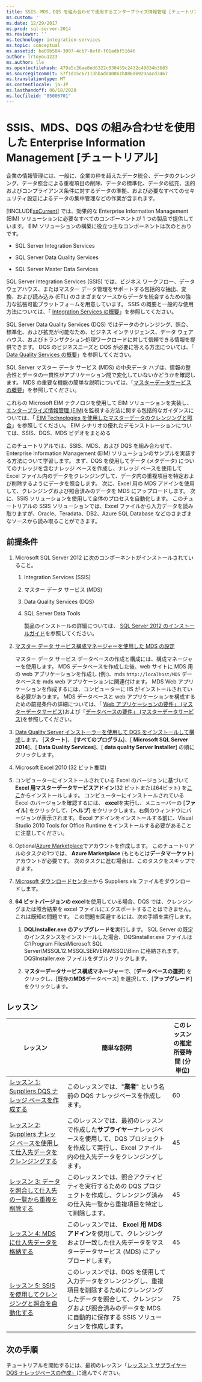 ```yaml
---
title: SSIS、MDS、DQS を組み合わせて使用するエンタープライズ情報管理 [チュートリアル] |Microsoft Docs
ms.custom: ''
ms.date: 12/29/2017
ms.prod: sql-server-2014
ms.reviewer: ''
ms.technology: integration-services
ms.topic: conceptual
ms.assetid: ba09b504-3007-4cb7-8ef8-f01adbf51646
author: lrtoyou1223
ms.author: lle
ms.openlocfilehash: 479a5c26ae8ed6322c030459c2432c49834b3683
ms.sourcegitcommit: 57f1d15c67113bbadd40861b886d6929aacd3467
ms.translationtype: MT
ms.contentlocale: ja-JP
ms.lasthandoff: 06/18/2020
ms.locfileid: "85006701"
---
```

# <a name="enterprise-information-management-using-ssis-mds-and-dqs-together-tutorial"></a>SSIS、MDS、DQS の組み合わせを使用した Enterprise Information Management [チュートリアル]
  企業の情報管理には、一般に、企業の枠を超えたデータ統合、データのクレンジング、データ照合による重複項目の削除、データの標準化、データの拡充、法的およびコンプライアンス条件に対するデータの準拠、および必要なすべてのセキュリティ設定によるデータの集中管理などの作業が含まれます。  
  
 [!INCLUDE[ssCurrent](../includes/sscurrent-md.md)] では、効果的な Enterprise Information Management (EIM) ソリューションに必要なすべてのコンポーネントが 1 つの製品で提供しています。 EIM ソリューションの構築に役立つ主なコンポーネントは次のとおりです。  
  
-   SQL Server Integration Services  
  
-   SQL Server Data Quality Services  
  
-   SQL Server Master Data Services  
  
 SQL Server Integration Services (SSIS) では、ビジネス ワークフロー、データ ウェアハウス、またはマスター データ管理をサポートする包括的な抽出、変換、および読み込み (ETL) のさまざまなソースからデータを統合するための強力な拡張可能プラットフォームを用意しています。 SSIS の概要と一般的な使用方法については、「 [Integration Services の概要](https://msdn.microsoft.com/library/ms141263\(SQL.105\).aspx)」を参照してください。  
  
 SQL Server Data Quality Services (DQS) ではデータのクレンジング、照合、標準化、および拡充が可能なため、ビジネス インテリジェンス、データ ウェアハウス、およびトランザクション処理ワークロードに対して信頼できる情報を提供できます。 DQS のビジネスニーズと DQS が必要に答える方法については、「 [Data Quality Services の概要](https://msdn.microsoft.com/library/ff877917.aspx)」を参照してください。  
  
 SQL Server マスター データ サービス (MDS) の中央データ ハブは、情報の整合性とデータの一貫性がアプリケーション間で変化していないかどうかを確認します。 MDS の重要な機能の簡単な説明については、「[マスターデータサービスの概要](../master-data-services/master-data-services-overview-mds.md)」を参照してください。  
  
 これらの Microsoft EIM テクノロジを使用して EIM ソリューションを実装し、[エンタープライズ情報管理 (EIM)](https://go.microsoft.com/fwlink/?LinkId=258672)を監視する方法に関する包括的なガイダンスについては、「 [EIM Technologies を使用したマスターデータのクレンジングと照合](https://msdn.microsoft.com/library/hh403491.aspx)」を参照してください。 EIM シナリオの優れたデモンストレーションについては、SSIS、DQS、MDS ビデオをまとめる  
  
 このチュートリアルでは、SSIS、MDS、および DQS を組み合わせて、Enterprise Information Management (EIM) ソリューションのサンプルを実装する方法について学習します。 まず、DQS を使用してデータ (メタデータ) についてのナレッジを含むナレッジ ベースを作成し、ナレッジ ベースを使用して Excel ファイル内のデータをクレンジングして、データ内の重複項目を特定および削除するようにデータを照合します。 次に、Excel 用の MDS アドインを使用して、クレンジングおよび照合済みのデータを MDS にアップロードします。 次に、SSIS ソリューションを使用して全体のプロセスを自動化します。 このチュートリアルの SSIS ソリューションでは、Excel ファイルから入力データを読み取りますが、Oracle、Teradata、DB2、Azure SQL Database などのさまざまなソースから読み取ることができます。  
  
## <a name="prerequisites"></a>前提条件  
  
1.  Microsoft SQL Server 2012 に次のコンポーネントがインストールされていること。  
  
    1.  Integration Services (SSIS)  
  
    2.  マスター データ サービス (MDS)  
  
    3.  Data Quality Services (DQS)  
  
    4.  SQL Server Data Tools  
  
         製品のインストールの詳細については、 [SQL Server 2012 のインストールガイド](../database-engine/install-windows/installation-for-sql-server.md)を参照してください。  
  
2.  [マスター データ サービス構成マネージャーを使用した MDS の設定](https://msdn.microsoft.com/library/ee633884.aspx)  
  
     マスター データ サービス データベースの作成と構成には、構成マネージャーを使用します。 MDS データベースを作成した後、web サイトに MDS 用の web アプリケーションを作成し (例:)、mds `http://localhost/MDS` データベースを mds web アプリケーションに関連付けます。 MDS Web アプリケーションを作成するには、コンピューターに IIS がインストールされている必要があります。 MDS データベースと web アプリケーションを構成するための前提条件の詳細については、「 [Web アプリケーションの要件」 (マスターデータサービス)](https://msdn.microsoft.com/library/ee633744.aspx)および「[データベースの要件」 (マスターデータサービス)](https://msdn.microsoft.com/library/ee633767.aspx)を参照してください。  
  
3.  [Data Quality Server インストーラーを使用して DQS をインストールして構成](https://msdn.microsoft.com/library/hh231682.aspx)します。 [**スタート**]、 **[すべてのプログラム**]、[ **Microsoft SQL Server 2014**]、[ **Data Quality Services**]、[ **data quality Server Installer**] の順にクリックします。  
  
4.  Microsoft Excel 2010 (32 ビット推奨)  
  
5.  コンピューターにインストールされている Excel のバージョンに基づいて**Excel 用マスターデータサービスアドイン**(32 ビットまたは64ビット) を[ここ](https://www.microsoft.com/download/details.aspx?id=29064)からインストールします。 コンピューターにインストールされている Excel のバージョンを確認するには、 **excel**を実行し、メニューバーの [**ファイル**] をクリックして、[**ヘルプ**] をクリックします。右側のウィンドウにバージョンが表示されます。 Excel アドインをインストールする前に、Visual Studio 2010 Tools for Office Runtime をインストールする必要があることに注意してください。  
  
6.  Optional[Azure Marketplace](https://azuremarketplace.microsoft.com/marketplace/)でアカウントを作成します。 このチュートリアルのタスクの1つでは、 **Azure Marketplace** (もともとは**データマーケット**) アカウントが必要です。 次のタスクに進む場合は、このタスクをスキップできます。  
  
7.  [Microsoft ダウンロードセンター](https://www.microsoft.com/download/details.aspx?id=50426)から Suppliers.xls ファイルをダウンロードします。  
  
8.  **64 ビットバージョンの excel**を使用している場合、DQS では、クレンジングまたは照合結果を excel ファイルにエクスポートすることはできません。 これは既知の問題です。 この問題を回避するには、次の手順を実行します。  
  
    1.  **DQLInstaller.exe のアップグレードを**実行します。 SQL Server の既定のインスタンスをインストールした場合、DQSinstaller.exe ファイルは C:\Program Files\Microsoft SQL Server\MSSQL12.MSSQLSERVER\MSSQL\Binn に格納されます。 DQSInstaller.exe ファイルをダブルクリックします。  
  
    2.  **マスターデータサービス構成マネージャー**で、[**データベースの選択**] をクリックし、[既存の**MDS**データベース] を選択して、[**アップグレード**] をクリックします。  
  
## <a name="lessons"></a>レッスン  
  
|レッスン|簡単な説明|このレッスンの推定所要時間 (分単位)|  
|------------|-----------------------|------------------------------------------------|  
|[レッスン 1: Suppliers DQS ナレッジ ベースを作成する](../../2014/tutorials/lesson-1-creating-the-suppliers-dqs-knowledge-base.md)|このレッスンでは、"**業者**" という名前の DQS ナレッジベースを作成します。|60|  
|[レッスン 2: Suppliers ナレッジ ベースを使用して仕入先データをクレンジングする](../../2014/tutorials/lesson-2-cleansing-supplier-data-using-the-suppliers-knowledge-base.md)|このレッスンでは、最初のレッスンで作成した**サプライヤー**ナレッジベースを使用して、DQS プロジェクトを作成して実行し、Excel ファイル内の仕入先データをクレンジングします。|45|  
|[レッスン 3: データを照合して仕入先の一覧から重複を削除する](../../2014/tutorials/lesson-3-matching-data-to-remove-duplicates-from-supplier-list.md)|このレッスンでは、照合アクティビティを実行するための DQS プロジェクトを作成し、クレンジング済みの仕入先一覧から重複項目を特定して削除します。|45|  
|[レッスン 4: MDS に仕入先データを格納する](../../2014/tutorials/lesson-4-storing-supplier-data-in-mds.md)|このレッスンでは、 **Excel 用 MDS アドイン**を使用して、クレンジングおよび一致した仕入先データをマスターデータサービス (MDS) にアップロードします。|45|  
|[レッスン 5: SSIS を使用してクレンジングと照合を自動化する](../../2014/tutorials/lesson-5-automating-the-cleansing-and-matching-using-ssis.md)|このレッスンでは、DQS を使用して入力データをクレンジングし、重複項目を削除するためにクレンジングしたデータを照合して、クレンジングおよび照合済みのデータを MDS に自動的に保存する SSIS ソリューションを作成します。|75|  
  
## <a name="next-steps"></a>次の手順  
 チュートリアルを開始するには、最初のレッスン「[レッスン 1: サプライヤー DQS ナレッジベースの作成」](../../2014/tutorials/lesson-1-creating-the-suppliers-dqs-knowledge-base.md)に進んでください。  
  
  
